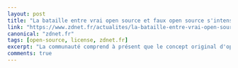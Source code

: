 ```yaml
---
layout: post
title: "La bataille entre vrai open source et faux open source s'intensifie"
link: "https://www.zdnet.fr/actualites/la-bataille-entre-vrai-open-source-et-faux-open-source-s-intensifie-39881007.htm"
canonical: "zdnet.fr"
tags: [open-source, license, zdnet.fr]
excerpt: "La communauté comprend à présent que le concept original d'open source doit être corrigé parce qu'il n'est plus adapté à l'ère moderne où les sociétés de cloud computing utilisent leur pouvoir de monopole pour adopter tout projet open source réussi sans y contribuer"
comments: true
---
```

